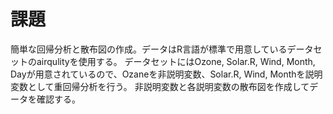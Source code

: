 # 課題
簡単な回帰分析と散布図の作成。データはR言語が標準で用意しているデータセットのairqulityを使用する。
データセットにはOzone, Solar.R, Wind, Month, Dayが用意されているので、Ozaneを非説明変数、Solar.R, Wind, Monthを説明変数として重回帰分析を行う。
非説明変数と各説明変数の散布図を作成してデータを確認する。